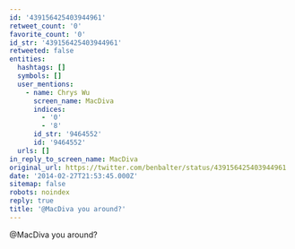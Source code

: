 ```yaml
---
id: '439156425403944961'
retweet_count: '0'
favorite_count: '0'
id_str: '439156425403944961'
retweeted: false
entities:
  hashtags: []
  symbols: []
  user_mentions:
    - name: Chrys Wu
      screen_name: MacDiva
      indices:
        - '0'
        - '8'
      id_str: '9464552'
      id: '9464552'
  urls: []
in_reply_to_screen_name: MacDiva
original_url: https://twitter.com/benbalter/status/439156425403944961
date: '2014-02-27T21:53:45.000Z'
sitemap: false
robots: noindex
reply: true
title: '@MacDiva you around?'
---
```


@MacDiva you around?
